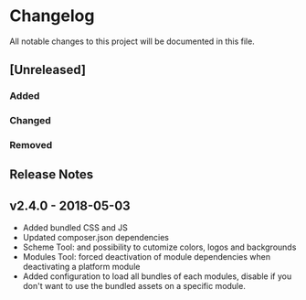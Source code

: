 # Changelog
All notable changes to this project will be documented in this file.

## [Unreleased]
### Added


### Changed
  

### Removed


## Release Notes
## v2.4.0 - 2018-05-03
* Added bundled CSS and JS
* Updated composer.json dependencies
* Scheme Tool: and possibility to cutomize colors, logos and backgrounds  
* Modules Tool: forced deactivation of module dependencies when deactivating a platform module
* Added configuration to load all bundles of each modules, disable if you don't want to use the bundled assets on a specific module.
